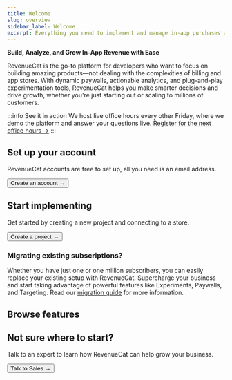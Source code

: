 ```yaml
---
title: Welcome
slug: overview
sidebar_label: Welcome
excerpt: Everything you need to implement and manage in-app purchases and subscriptions
---
```


**Build, Analyze, and Grow In-App Revenue with Ease**

RevenueCat is the go-to platform for developers who want to focus on building amazing products—not dealing with the complexities of billing and app stores. With dynamic paywalls, actionable analytics, and plug-and-play experimentation tools, RevenueCat helps you make smarter decisions and drive growth, whether you're just starting out or scaling to millions of customers.

:::info See it in action
We host live office hours every other Friday, where we demo the platform and answer your questions live. [Register for the next office hours →](https://app.livestorm.co/revenuecat/live-revenuecat-demo?type=detailed)
:::

## Set up your account

RevenueCat accounts are free to set up, all you need is an email address.

<Button href="https://app.revenuecat.com/signup"
target="\_blank">Create an account →</Button>

## Start implementing

Get started by creating a new project and connecting to a store.

<Button href="/docs/projects/overview">Create a project →</Button>

### Migrating existing subscriptions?

Whether you have just one or one million subscribers, you can easily replace your existing setup with RevenueCat. Supercharge your business and start taking advantage of powerful features like Experiments, Paywalls, and Targeting. Read our [migration guide](/migrating-to-revenuecat/migration-paths) for more information.

## Browse features

<FeatureItem 
  title="Entitlements & Subscription Status" 
  subtitle="Ensure customers have correct access even if your entitlement structure is complex." 
  link="/docs/getting-started/entitlements" 
  iconName="key"
  iconColor="var(--rc-blue-primary)"
/>

<FeatureItem
  title="Paywalls"
  subtitle="Remotely configure your product offering with powerful paywalls."
  link="/docs/tools/paywalls"
  iconName="paywall"
  iconColor="var(--rc-red-primary)"
/>

<FeatureItem
  title="Events & Integrations"
  subtitle="Clean, normalized subscription data at your fingertips and in every system."
  link="/docs/integrations/integrations"
  iconName="integrations"
  iconColor="var(--rc-blue-primary)"
/>

<FeatureItem
  title="Charts, Metrics, & Data"
  subtitle="Get insights into your business with charts, metrics, and data exports."
  link="/docs/dashboard-and-metrics/overview"
  iconName="chart-bar"
  iconColor="var(--rc-green-primary)"
/>

<FeatureItem
  title="Experiments"
  subtitle="Run A/B tests to find the most effective pricing model."
  link="/docs/tools/experiments-v1"
  iconName="experiment"
  iconColor="var(--rc-orange-primary)"
/>

## Not sure where to start?

Talk to an expert to learn how RevenueCat can help grow your business.

<Button href="https://www.revenuecat.com/talk-to-sales/">Talk to Sales →</Button>
